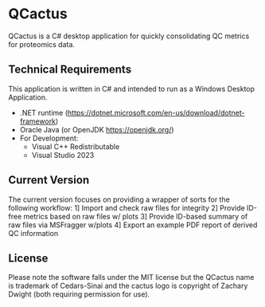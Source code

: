 # QCactus
QCactus is a C# desktop application for quickly consolidating QC metrics for proteomics data.

## Technical Requirements
This application is written in C# and intended to run as a Windows Desktop Application.
- .NET runtime (https://dotnet.microsoft.com/en-us/download/dotnet-framework)
- Oracle Java (or OpenJDK https://openjdk.org/)
- For Development:
  - Visual C++ Redistributable
  - Visual Studio 2023
 
## Current Version
The current version focuses on providing a wrapper of sorts for the following workflow:
1] Import and check raw files for integrity
2] Provide ID-free metrics based on raw files w/ plots
3] Provide ID-based summary of raw files via MSFragger w/plots
4] Export an example PDF report of derived QC information

## License
Please note the software falls under the MIT license but the QCactus name is trademark of Cedars-Sinai and the cactus logo is copyright of Zachary Dwight (both requiring permission for use).
